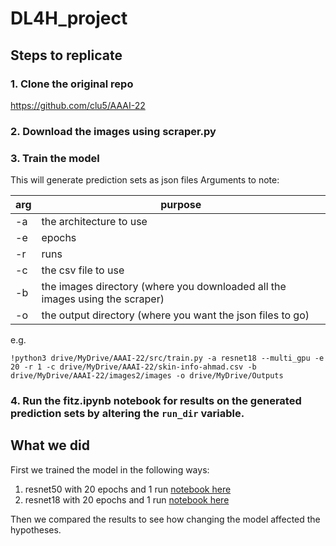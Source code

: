 # DL4H_project


## Steps to replicate

### 1. Clone the original repo
https://github.com/clu5/AAAI-22

### 2. Download the images using scraper.py

### 3. Train the model
   This will generate prediction sets as json files
 Arguments to note:
 
|  arg  | purpose | 
|------|-------|
|   -a  | the architecture to use |
|   -e  | epochs |
|   -r  | runs |
|   -c  | the csv file to use |
|   -b  | the images directory (where you downloaded all the images using the scraper) |
|   -o  | the output directory (where you want the json files to go) |

e.g. 
```
!python3 drive/MyDrive/AAAI-22/src/train.py -a resnet18 --multi_gpu -e 20 -r 1 -c drive/MyDrive/AAAI-22/skin-info-ahmad.csv -b drive/MyDrive/AAAI-22/images2/images -o drive/MyDrive/Outputs
```


### 4. Run the fitz.ipynb notebook for results on the generated prediction sets by altering the `run_dir` variable.


## What we did

First we trained the model in the following ways: 
1. resnet50 with 20 epochs and 1 run [notebook here](https://github.com/akshatvn/DL4H_project_Team31/blob/main/results/fitz_resnet18_r1_e20.ipynb)
2. resnet18 with 20 epochs and 1 run [notebook here](https://github.com/akshatvn/DL4H_project_Team31/blob/main/results/fitz_resnet50_r1_e20.ipynb)

Then we compared the results to see how changing the model affected the hypotheses.


